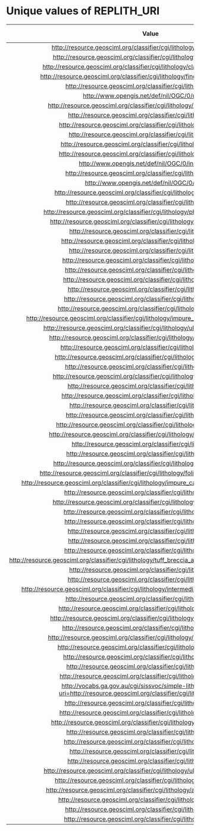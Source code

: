 
Unique values of REPLITH_URI
============================

|Value|Number of Occurrences|
| :---: | :---: |
|http://resource.geosciml.org/classifier/cgi/lithology/metamorphic_rock|14409|
|http://resource.geosciml.org/classifier/cgi/lithology/sedimentary_rock|9768|
|http://resource.geosciml.org/classifier/cgi/lithology/clastic_sedimentary_rock|7791|
|http://resource.geosciml.org/classifier/cgi/lithology/fine_grained_igneous_rock|7697|
|http://resource.geosciml.org/classifier/cgi/lithology/granitoid|5677|
|http://www.opengis.net/def/nil/OGC/0/unknown|5313|
|http://resource.geosciml.org/classifier/cgi/lithology/sedimentary_material|4287|
|http://resource.geosciml.org/classifier/cgi/lithology/granite|4249|
|http://resource.geosciml.org/classifier/cgi/lithology/igneous_rock|4219|
|http://resource.geosciml.org/classifier/cgi/lithology/gneiss|4095|
|http://resource.geosciml.org/classifier/cgi/lithology/granodiorite|2904|
|http://resource.geosciml.org/classifier/cgi/lithology/doleritic_rock|2597|
|http://www.opengis.net/def/nil/OGC/0/inapplicable|2536|
|http://resource.geosciml.org/classifier/cgi/lithology/quartzite|1809|
|http://www.opengis.net/def/nil/OGC/0/missing|1650|
|http://resource.geosciml.org/classifier/cgi/lithology/clastic_sediment|1328|
|http://resource.geosciml.org/classifier/cgi/lithology/andesite|1062|
|http://resource.geosciml.org/classifier/cgi/lithology/phaneritic_igneous_rock|1053|
|http://resource.geosciml.org/classifier/cgi/lithology/basic_igneous_rock|1010|
|http://resource.geosciml.org/classifier/cgi/lithology/basalt|976|
|http://resource.geosciml.org/classifier/cgi/lithology/orthogneiss|928|
|http://resource.geosciml.org/classifier/cgi/lithology/diorite|864|
|http://resource.geosciml.org/classifier/cgi/lithology/paragneiss|853|
|http://resource.geosciml.org/classifier/cgi/lithology/sediment|824|
|http://resource.geosciml.org/classifier/cgi/lithology/monzonite|672|
|http://resource.geosciml.org/classifier/cgi/lithology/gabbro|645|
|http://resource.geosciml.org/classifier/cgi/lithology/migmatite|612|
|http://resource.geosciml.org/classifier/cgi/lithology/gabbroic_rock|432|
|http://resource.geosciml.org/classifier/cgi/lithology/impure_carbonate_sedimentary_rock|432|
|http://resource.geosciml.org/classifier/cgi/lithology/ultramafic_igneous_rock|355|
|http://resource.geosciml.org/classifier/cgi/lithology/acidic_igneous_rock|346|
|http://resource.geosciml.org/classifier/cgi/lithology/dioritic_rock|273|
|http://resource.geosciml.org/classifier/cgi/lithology/monzonitic_rock|270|
|http://resource.geosciml.org/classifier/cgi/lithology/porphyry|208|
|http://resource.geosciml.org/classifier/cgi/lithology/clastic_sandstone|207|
|http://resource.geosciml.org/classifier/cgi/lithology/tonalite|203|
|http://resource.geosciml.org/classifier/cgi/lithology/amphibolite|203|
|http://resource.geosciml.org/classifier/cgi/lithology/schist|160|
|http://resource.geosciml.org/classifier/cgi/lithology/basanite|159|
|http://resource.geosciml.org/classifier/cgi/lithology/tholeiitic_basalt|151|
|http://resource.geosciml.org/classifier/cgi/lithology/quartz_monzodiorite|141|
|http://resource.geosciml.org/classifier/cgi/lithology/rock|136|
|http://resource.geosciml.org/classifier/cgi/lithology/trachyte|135|
|http://resource.geosciml.org/classifier/cgi/lithology/clastic_mudstone|132|
|http://resource.geosciml.org/classifier/cgi/lithology/foliated_metamorphic_rock|120|
|http://resource.geosciml.org/classifier/cgi/lithology/impure_calcareous_carbonate_sediment|117|
|http://resource.geosciml.org/classifier/cgi/lithology/diamictite|109|
|http://resource.geosciml.org/classifier/cgi/lithology/quartz_monzonite|102|
|http://resource.geosciml.org/classifier/cgi/lithology/trachytoid|102|
|http://resource.geosciml.org/classifier/cgi/lithology/tephritoid|92|
|http://resource.geosciml.org/classifier/cgi/lithology/syenite|91|
|http://resource.geosciml.org/classifier/cgi/lithology/marble|89|
|http://resource.geosciml.org/classifier/cgi/lithology/limestone|62|
|http://resource.geosciml.org/classifier/cgi/lithology/tuff_breccia_agglomerate_or_pyroclastic_breccia|52|
|http://resource.geosciml.org/classifier/cgi/lithology/dacite|49|
|http://resource.geosciml.org/classifier/cgi/lithology/phyllite|48|
|http://resource.geosciml.org/classifier/cgi/lithology/intermediate_composition_igneous_rock|46|
|http://resource.geosciml.org/classifier/cgi/lithology/granulite|45|
|http://resource.geosciml.org/classifier/cgi/lithology/quartz_diorite|44|
|http://resource.geosciml.org/classifier/cgi/lithology/compound_material|35|
|http://resource.geosciml.org/classifier/cgi/lithology/phonolitoid|33|
|http://resource.geosciml.org/classifier/cgi/lithology/clastic_conglomerate|30|
|http://resource.geosciml.org/classifier/cgi/lithology/mylonitic_rock|18|
|http://resource.geosciml.org/classifier/cgi/lithology/pyroxenite|18|
|http://resource.geosciml.org/classifier/cgi/lithology/hornfels|18|
|http://resource.geosciml.org/classifier/cgi/lithology/syenogranite|13|
|http://vocabs.ga.gov.au/cgi/sissvoc/simple-lithology/resource?uri=http://resource.geosciml.org/classifier/cgi/lithology/tephritoid|10|
|http://resource.geosciml.org/classifier/cgi/lithology/granofels|9|
|http://resource.geosciml.org/classifier/cgi/lithology/monzodiorite|8|
|http://resource.geosciml.org/classifier/cgi/lithology/monzodioritic_rock|6|
|http://resource.geosciml.org/classifier/cgi/lithology/dioritoid|5|
|http://resource.geosciml.org/classifier/cgi/lithology/pegmatite|4|
|http://resource.geosciml.org/classifier/cgi/lithology/tuffite|3|
|http://resource.geosciml.org/classifier/cgi/lithology/rhyolite|3|
|http://resource.geosciml.org/classifier/cgi/lithology/ultrabasic_igneous_rock|2|
|http://resource.geosciml.org/classifier/cgi/lithology/pyroclastic_rock|2|
|http://resource.geosciml.org/classifier/cgi/lithology/alkali_feldspar_rhyolite|2|
|http://resource.geosciml.org/classifier/cgi/lithology/monzogabbro|1|
|http://resource.geosciml.org/classifier/cgi/lithology/syenitoid|1|
|http://resource.geosciml.org/classifier/cgi/lithology/phonolilte|1|
